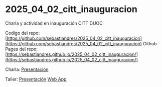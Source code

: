 
# 2025_04_02_citt_inauguracion
Charla y actividad en inauguración CITT DUOC

Codigo del repo: [https://github.com/sebastiandres/2025_04_02_citt_inauguracion](https://github.com/sebastiandres/2025_04_02_citt_inauguracion)
Github Pages del repo: [https://sebastiandres.github.io/2025_04_02_citt_inauguracion/](https://sebastiandres.github.io/2025_04_02_citt_inauguracion/)

Charla: 
[Presentación](https://sebastiandres.github.io/2025_04_02_citt_inauguracion/charla/charla.html)

Taller:
[Presentación](https://sebastiandres.github.io/2025_04_02_citt_inauguracion/taller/taller.html)
[Web App](https://cittripio.streamlit.app/)